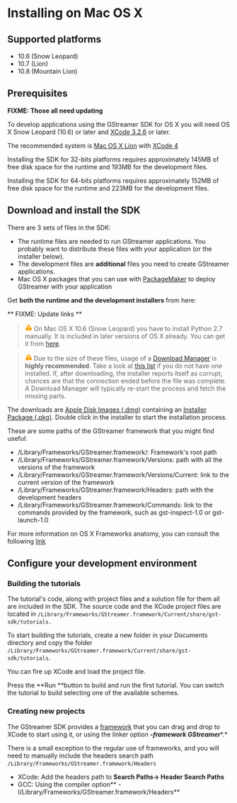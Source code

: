 #  Installing on Mac OS X

## Supported platforms

 *  10.6 (Snow Leopard)
 *  10.7 (Lion)
 *  10.8 (Mountain Lion)

## Prerequisites

**FIXME: Those all need updating**

To develop applications using the GStreamer SDK for OS X you will need
OS X Snow Leopard (10.6) or later and
[XCode 3.2.6](https://developer.apple.com/devcenter/mac/index.action) or
later.

The recommended system is [Mac OS X
Lion](http://www.apple.com/macosx/) with
[XCode 4](https://developer.apple.com/xcode/)

Installing the SDK for 32-bits platforms requires approximately 145MB of
free disk space for the runtime and 193MB for the development files.

Installing the SDK for 64-bits platforms requires approximately 152MB of
free disk space for the runtime and 223MB for the development files.

## Download and install the SDK

There are 3 sets of files in the SDK:

  - The runtime files are needed to run GStreamer applications. You
    probably want to distribute these files with your application (or
    the installer below).
  - The development files are **additional** files you need to create
    GStreamer applications.
  - Mac OS X packages that you can use
    with [PackageMaker](https://developer.apple.com/library/mac/#documentation/DeveloperTools/Conceptual/PackageMakerUserGuide/Introduction/Introduction.html)
    to deploy GStreamer with your application

Get **both the runtime and the development installers** from here:

** FIXME: Update links **

> ![Warning](images/icons/emoticons/warning.png)
> On Mac OS X 10.6 (Snow Leopard) you have to install Python 2.7 manually. It is included in later versions of OS X already. You can get it from [here](http://www.python.org/getit).

> ![Warning](images/icons/emoticons/warning.png)
> Due to the size of these files, usage of a [Download Manager](http://en.wikipedia.org/wiki/Download_manager) is **highly recommended**. Take a look at [this list](http://en.wikipedia.org/wiki/Comparison_of_download_managers) if you do not have one installed. If, after downloading, the installer reports itself as corrupt, chances are that the connection ended before the file was complete. A Download Manager will typically re-start the process and fetch the missing parts.

The downloads are [Apple Disk Images
(.dmg)](http://en.wikipedia.org/wiki/Apple_Disk_Image) containing an
[Installer Package
(.pkg)](http://en.wikipedia.org/wiki/Installer_%28Mac_OS_X%29). Double
click in the installer to start the installation process.

These are some paths of the GStreamer framework that you might find
useful:

  - /Library/Frameworks/GStreamer.framework/: Framework's root path
  - /Library/Frameworks/GStreamer.framework/Versions: path with all the
    versions of the framework
  - /Library/Frameworks/GStreamer.framework/Versions/Current: link to
    the current version of the framework
  - /Library/Frameworks/GStreamer.framework/Headers: path with the
    development headers
  - /Library/Frameworks/GStreamer.framework/Commands: link to the
    commands provided by the framework, such as gst-inspect-1.0 or
    gst-launch-1.0

For more information on OS X Frameworks anatomy, you can consult the
following [link](https://developer.apple.com/library/mac/#documentation/MacOSX/Conceptual/BPFrameworks/Concepts/FrameworkAnatomy.html)

## Configure your development environment

### Building the tutorials

The tutorial's code, along with project files and a solution file for
them all are included in the SDK. The source code and the XCode project
files are located
in `/Library/Frameworks/GStreamer.framework/Current/share/gst-sdk/tutorials.`

To start building the tutorials, create a new folder in your Documents
directory and copy the
folder `/Library/Frameworks/GStreamer.framework/Current/share/gst-sdk/tutorials`.

You can fire up XCode and load the project file.

Press the **Run **button to build and run the first tutorial. You can
switch the tutorial to build selecting one of the available schemes.

### Creating new projects

The GStreamer SDK provides a
[framework](https://developer.apple.com/library/mac/#documentation/MacOSX/Conceptual/BPFrameworks/Tasks/IncludingFrameworks.html)
that you can drag and drop to XCode to start using it, or using the
linker option ***-framework GStreamer****.*

There is a small exception to the regular use of frameworks, and you
will need to manually include the headers search
path  `/Library/Frameworks/GStreamer.framework/Headers`

  - XCode: Add the headers path to **Search Paths-\> Header Search
    Paths**
  - GCC: Using the compiler
    option** -I/Library/Frameworks/GStreamer.framework/Headers**

